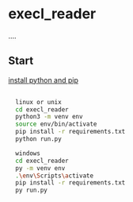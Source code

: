 # execl_reader
....
## Start

<a href="https://packaging.python.org/guides/installing-using-pip-and-virtual-environments/">install python and pip</a>

```bash
  
  linux or unix
  cd execl_reader
  python3 -m venv env
  source env/bin/activate
  pip install -r requirements.txt
  python run.py

  windows
  cd execl_reader
  py -m venv env
  .\env\Scripts\activate
  pip install -r requirements.txt
  py run.py

  

```
